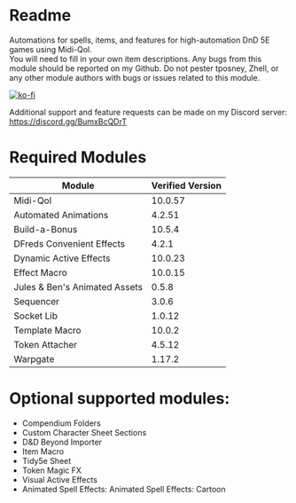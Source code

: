 # Readme
Automations for spells, items, and features for high-automation DnD 5E games using Midi-Qol.  
You will need to fill in your own item descriptions.  Any bugs from this module should be reported on my Github.  Do not pester tposney, Zhell, or any other module authors with bugs or issues related to this module.  
  
[![ko-fi](https://ko-fi.com/img/githubbutton_sm.svg)](https://ko-fi.com/O5O5G582S)  
  
Additional support and feature requests can be made on my Discord server: https://discord.gg/BumxBcQDrT
  
# Required Modules  
| Module | Verified Version |  
| --- | --- |  
| Midi-Qol | 10.0.57 |  
| Automated Animations | 4.2.51 |  
| Build-a-Bonus | 10.5.4 |  
| DFreds Convenient Effects | 4.2.1 |  
| Dynamic Active Effects | 10.0.23 |
| Effect Macro | 10.0.15 |  
| Jules & Ben's Animated Assets | 0.5.8 |  
| Sequencer | 3.0.6 |  
| Socket Lib | 1.0.12 |  
| Template Macro | 10.0.2 |  
| Token Attacher | 4.5.12 |  
| Warpgate | 1.17.2 |  
  
# Optional supported modules:  
- Compendium Folders
- Custom Character Sheet Sections
- D&D Beyond Importer
- Item Macro
- Tidy5e Sheet
- Token Magic FX
- Visual Active Effects
- Animated Spell Effects: Animated Spell Effects: Cartoon